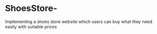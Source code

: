 # ShoesStore-
Implementing a shoes store website which users can buy what they need easily with suitable prices  
